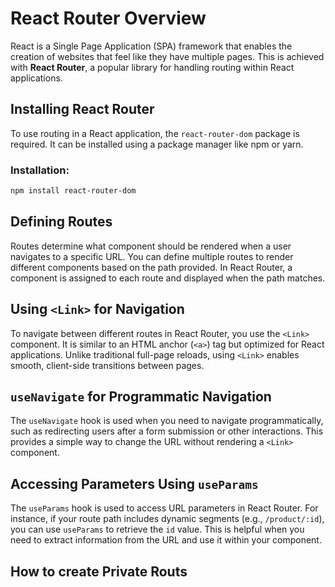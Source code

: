 # React Router Overview

React is a Single Page Application (SPA) framework that enables the creation of websites that feel like they have multiple pages. This is achieved with **React Router**, a popular library for handling routing within React applications.



## Installing React Router

To use routing in a React application, the `react-router-dom` package is required. It can be installed using a package manager like npm or yarn.

### Installation:

```bash
npm install react-router-dom
```

## Defining Routes

Routes determine what component should be rendered when a user navigates to a specific URL. You can define multiple routes to render different components based on the path provided. In React Router, a component is assigned to each route and displayed when the path matches.

## Using `<Link>` for Navigation

To navigate between different routes in React Router, you use the `<Link>` component. It is similar to an HTML anchor (`<a>`) tag but optimized for React applications. Unlike traditional full-page reloads, using `<Link>` enables smooth, client-side transitions between pages.

## `useNavigate` for Programmatic Navigation

The `useNavigate` hook is used when you need to navigate programmatically, such as redirecting users after a form submission or other interactions. This provides a simple way to change the URL without rendering a `<Link>` component.

## Accessing Parameters Using `useParams`

The `useParams` hook is used to access URL parameters in React Router. For instance, if your route path includes dynamic segments (e.g., `/product/:id`), you can use `useParams` to retrieve the `id` value. This is helpful when you need to extract information from the URL and use it within your component.

## How to create Private Routs